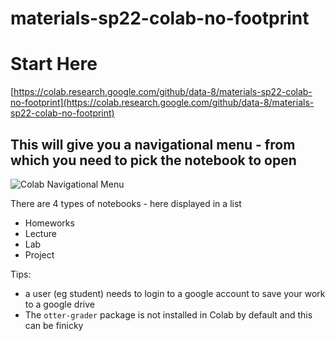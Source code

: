 # materials-sp22-colab-no-footprint

# Start Here 

[https://colab.research.google.com/github/data-8/materials-sp22-colab-no-footprint](https://colab.research.google.com/github/data-8/materials-sp22-colab-no-footprint)


## This will give you a navigational menu - from which you need to pick the notebook to open
![Colab Navigational Menu](https://github.com/user-attachments/assets/0523c915-ef20-4a4b-a09b-57c2694c36a6)

There are 4 types of notebooks - here displayed in a list 
- Homeworks
- Lecture
- Lab
- Project

Tips:
  - a user (eg student)  needs to login to a google account to save your work to a google drive
  - The `otter-grader` package is not installed in Colab by default and this can be finicky
    
    

